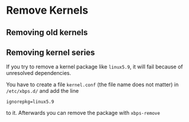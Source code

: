 Remove Kernels
==============

## Removing old kernels


## Removing kernel series

If you try to remove a kernel package like `linux5.9`, it will fail because of unresolved dependencies.

You have to create a file `kernel.conf` (the file name does not matter) in
`/etc/xbps.d/` and add the line

```
ignorepkg=linux5.9
```

to it. Afterwards you can remove the package with `xbps-remove`
